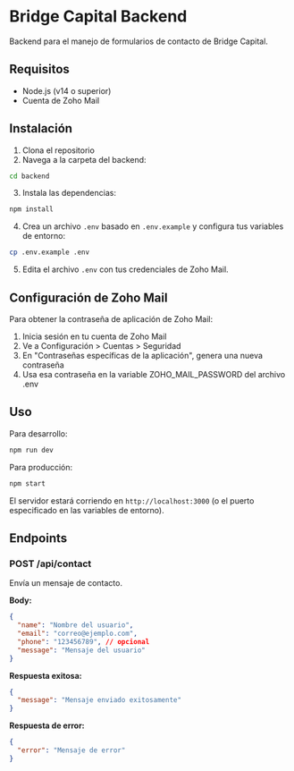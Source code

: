 # Bridge Capital Backend

Backend para el manejo de formularios de contacto de Bridge Capital.

## Requisitos

- Node.js (v14 o superior)
- Cuenta de Zoho Mail

## Instalación

1. Clona el repositorio
2. Navega a la carpeta del backend:
```bash
cd backend
```

3. Instala las dependencias:
```bash
npm install
```

4. Crea un archivo `.env` basado en `.env.example` y configura tus variables de entorno:
```bash
cp .env.example .env
```

5. Edita el archivo `.env` con tus credenciales de Zoho Mail.

## Configuración de Zoho Mail

Para obtener la contraseña de aplicación de Zoho Mail:
1. Inicia sesión en tu cuenta de Zoho Mail
2. Ve a Configuración > Cuentas > Seguridad
3. En "Contraseñas específicas de la aplicación", genera una nueva contraseña
4. Usa esa contraseña en la variable ZOHO_MAIL_PASSWORD del archivo .env

## Uso

Para desarrollo:
```bash
npm run dev
```

Para producción:
```bash
npm start
```

El servidor estará corriendo en `http://localhost:3000` (o el puerto especificado en las variables de entorno).

## Endpoints

### POST /api/contact

Envía un mensaje de contacto.

**Body:**
```json
{
  "name": "Nombre del usuario",
  "email": "correo@ejemplo.com",
  "phone": "123456789", // opcional
  "message": "Mensaje del usuario"
}
```

**Respuesta exitosa:**
```json
{
  "message": "Mensaje enviado exitosamente"
}
```

**Respuesta de error:**
```json
{
  "error": "Mensaje de error"
}
``` 